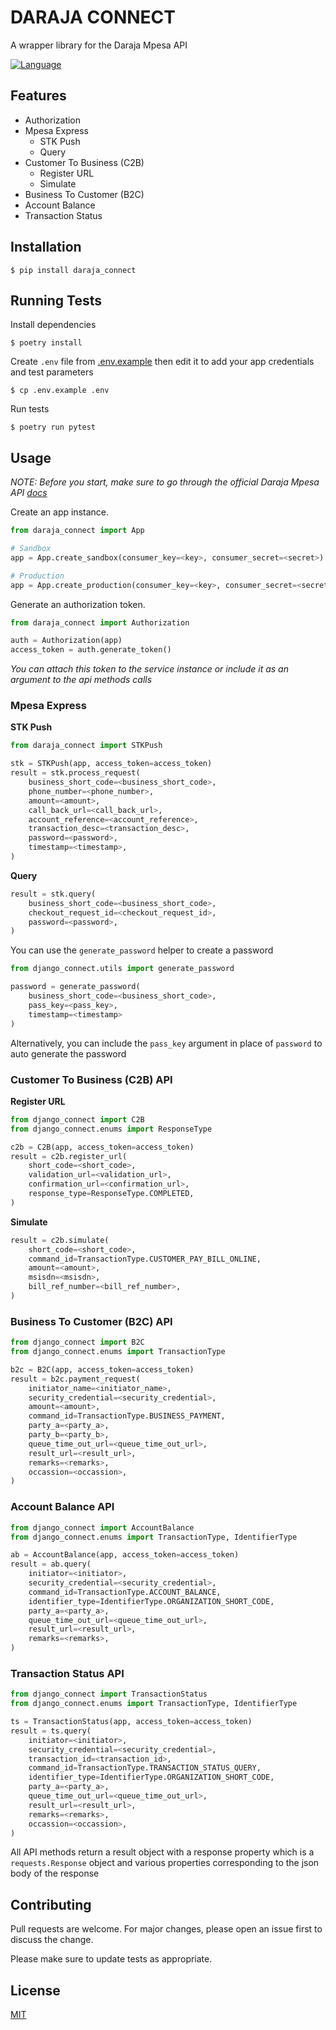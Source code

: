 # DARAJA CONNECT

A wrapper library for the Daraja Mpesa API

[![Language](https://img.shields.io/badge/language-python-green.svg)](https://github.com/sartim/mpesa-sdk)

## Features

- Authorization
- Mpesa Express
  - STK Push
  - Query
- Customer To Business (C2B)
    - Register URL
    - Simulate
- Business To Customer (B2C)
- Account Balance
- Transaction Status

## Installation

    $ pip install daraja_connect

## Running Tests

Install dependencies

    $ poetry install

Create `.env` file from [.env.example](https://github.com/enwawerueli/daraja-connect/blob/main/.env.example) then edit it to add your app credentials and test parameters

    $ cp .env.example .env

 Run tests

    $ poetry run pytest

## Usage

*NOTE: Before you start, make sure to go through the official Daraja Mpesa API [docs](https://developer.safaricom.co.ke/Documentation)* 

Create an app instance. 

```python
from daraja_connect import App

# Sandbox
app = App.create_sandbox(consumer_key=<key>, consumer_secret=<secret>)

# Production
app = App.create_production(consumer_key=<key>, consumer_secret=<secret>)
```

Generate an authorization token.

```python
from daraja_connect import Authorization

auth = Authorization(app)
access_token = auth.generate_token()
```
*You can attach this token to the service instance or include it as an argument to the api methods calls*

### Mpesa Express

**STK Push**
```python
from daraja_connect import STKPush

stk = STKPush(app, access_token=access_token)
result = stk.process_request(
    business_short_code=<business_short_code>,
    phone_number=<phone_number>,
    amount=<amount>,
    call_back_url=<call_back_url>,
    account_reference=<account_reference>,
    transaction_desc=<transaction_desc>,
    password=<password>,
    timestamp=<timestamp>,
)
```

**Query**
```python
result = stk.query(
    business_short_code=<business_short_code>,
    checkout_request_id=<checkout_request_id>,
    password=<password>,
)
```
You can use the `generate_password` helper to create a password

```python
from django_connect.utils import generate_password

password = generate_password(
    business_short_code=<business_short_code>,
    pass_key=<pass_key>,
    timestamp=<timestamp>
)
```
Alternatively, you can include the `pass_key` argument in place of `password` to auto generate the password

### Customer To Business (C2B) API

**Register URL**
```python
from django_connect import C2B
from django_connect.enums import ResponseType

c2b = C2B(app, access_token=access_token)
result = c2b.register_url(
    short_code=<short_code>,
    validation_url=<validation_url>,
    confirmation_url=<confirmation_url>,
    response_type=ResponseType.COMPLETED,
)
```

**Simulate**
```python
result = c2b.simulate(
    short_code=<short_code>,
    command_id=TransactionType.CUSTOMER_PAY_BILL_ONLINE,
    amount=<amount>,
    msisdn=<msisdn>,
    bill_ref_number=<bill_ref_number>,
)
```

### Business To Customer (B2C) API

```python
from django_connect import B2C
from django_connect.enums import TransactionType

b2c = B2C(app, access_token=access_token)
result = b2c.payment_request(
    initiator_name=<initiator_name>,
    security_credential=<security_credential>,
    amount=<amount>,
    command_id=TransactionType.BUSINESS_PAYMENT,
    party_a=<party_a>,
    party_b=<party_b>,
    queue_time_out_url=<queue_time_out_url>,
    result_url=<result_url>,
    remarks=<remarks>,
    occassion=<occassion>,
)
```

### Account Balance API

```python
from django_connect import AccountBalance
from django_connect.enums import TransactionType, IdentifierType

ab = AccountBalance(app, access_token=access_token)
result = ab.query(
    initiator=<initiator>,
    security_credential=<security_credential>,
    command_id=TransactionType.ACCOUNT_BALANCE,
    identifier_type=IdentifierType.ORGANIZATION_SHORT_CODE,
    party_a=<party_a>,
    queue_time_out_url=<queue_time_out_url>,
    result_url=<result_url>,
    remarks=<remarks>,
)
```

### Transaction Status API

```python
from django_connect import TransactionStatus
from django_connect.enums import TransactionType, IdentifierType

ts = TransactionStatus(app, access_token=access_token)
result = ts.query(
    initiator=<initiator>,
    security_credential=<security_credential>,
    transaction_id=<transaction_id>,
    command_id=TransactionType.TRANSACTION_STATUS_QUERY,
    identifier_type=IdentifierType.ORGANIZATION_SHORT_CODE,
    party_a=<party_a>,
    queue_time_out_url=<queue_time_out_url>,
    result_url=<result_url>,
    remarks=<remarks>,
    occassion=<occassion>,
)
```

All API methods return a result object with a response property which is a `requests.Response` object and various properties corresponding to the json body of the response

## Contributing

Pull requests are welcome. For major changes, please open an issue first to discuss the change.

Please make sure to update tests as appropriate.

## License

[MIT](https://github.com/enwawerueli/daraja-connect/blob/master/LICENSE)
